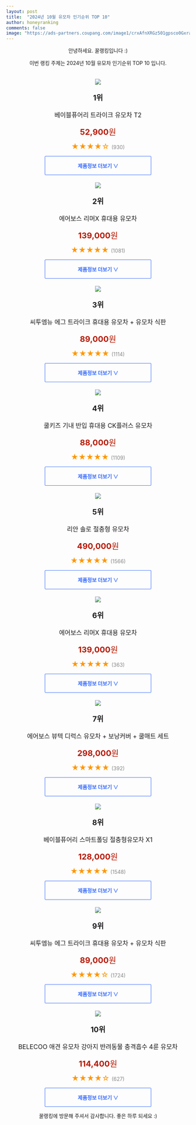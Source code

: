 ```yaml
---
layout: post
title:  "2024년 10월 유모차 인기순위 TOP 10"
author: honeyranking
comments: false
image: "https://ads-partners.coupang.com/image1/crxAfnXRGz501gpsco0GxraaLFguIs5omfqJvd1pBJifx2firuzlU_YFDomWfIPECV8W9cR_sMb5H1k1bhSqvgTt2NwvmT03x2MPZtPh9Di5D3mIINJl57Ge079C7xeMycgRDa41nj8SGECw6L-xnJoHrG5cxhzxgGLyCS1QmJIPJOzVKPbn1sDx9I51mqVsS1gtArSW1WYV7_6BVZ1ImapC3HzbtdXtjlwxCDNxlT1MlG0duots7DJaBbpXoOFI0YIzFsNvlFT8PoEtTHlvFYMncnZaoay0lGWX"
---
```

<p style="text-align: center;">안녕하세요. 꿀랭킹입니다 :)</p>
<p style="text-align: center;">이번 랭킹 주제는 2024년 10월 유모차 인기순위 TOP 10 입니다.</p><center><img src="https://ads-partners.coupang.com/image1/crxAfnXRGz501gpsco0GxraaLFguIs5omfqJvd1pBJifx2firuzlU_YFDomWfIPECV8W9cR_sMb5H1k1bhSqvgTt2NwvmT03x2MPZtPh9Di5D3mIINJl57Ge079C7xeMycgRDa41nj8SGECw6L-xnJoHrG5cxhzxgGLyCS1QmJIPJOzVKPbn1sDx9I51mqVsS1gtArSW1WYV7_6BVZ1ImapC3HzbtdXtjlwxCDNxlT1MlG0duots7DJaBbpXoOFI0YIzFsNvlFT8PoEtTHlvFYMncnZaoay0lGWX" style="margin-top:20px" /></center><p style="text-align: center; font-size: 20px"><b>1위</b></p><p style="text-align: center; font-size: 17px">베이블퓨어리 트라이크 유모차 T2</p><p style="text-align: center;"><span style="color: #b61800; font-size: 22px;"><b>52,900</b>원</span></p><p style="text-align: center;"><span style="color: #ff9600; font-size: 20px;">★★★★☆ </span><span style="color: #878787;">(930)</span></p><center><a href="https://link.coupang.com/re/AFFSDP?lptag=AF3899140&subid=honeyrank&pageKey=2045552663&itemId=3477601465&vendorItemId=71463917079&traceid=V0-153-9a8edf43cff387da&requestid=20241008050000672088190430&token=31850C%7CGM"><div style="font-size: 14px; display: inline-block; padding: 15px 90px; color: #346aff; border-radius: 2px; border: 1px solid #346aff; cursor: pointer;"><b>제품정보 더보기 &or;</b></div></a></center><center><img src="https://ads-partners.coupang.com/image1/voXOHu-xRp38QkFTvuvt_je09kt-SGZIZwdWQsW7DyJN4XVHj_hTtSrp3cLgzIdGETmqaDy6o4aCfXN1W4IxkbGu62WYMjNZrUNN9pDXAdwK9XdmeZkP0cV2hJd3U1OpAIae4b2SbU3UnEiaBMeCsTrWiQljSxJGOuoRYwBXqccrHmqMwDPFwySXIm40z6C1KE_dHprGGIwESE-LnYfCvtU2bntYUsOqidb0P5V_T5_F3bxSt8oQB-fGZmluTuoNhrfcD6x0bBQxHIEnKiQ5gfmHdgbTOTFXUyc=" style="margin-top:20px" /></center><p style="text-align: center; font-size: 20px"><b>2위</b></p><p style="text-align: center; font-size: 17px">에어보스 리머X 휴대용 유모차</p><p style="text-align: center;"><span style="color: #b61800; font-size: 22px;"><b>139,000</b>원</span></p><p style="text-align: center;"><span style="color: #ff9600; font-size: 20px;">★★★★★ </span><span style="color: #878787;">(1081)</span></p><center><a href="https://link.coupang.com/re/AFFSDP?lptag=AF3899140&subid=honeyrank&pageKey=5191734929&itemId=7210135508&vendorItemId=74501677403&traceid=V0-153-8ed9367e9b9d32a3&requestid=20241008050000672088190430&token=31850C%7CGM"><div style="font-size: 14px; display: inline-block; padding: 15px 90px; color: #346aff; border-radius: 2px; border: 1px solid #346aff; cursor: pointer;"><b>제품정보 더보기 &or;</b></div></a></center><center><img src="https://ads-partners.coupang.com/image1/y0GvObAEGD_jOMuwy2ZsXeyMwtwFfRTDzpnOnKHCcA3wkyg9uWrmRP2KzUpkyuIajg83SBiEduSRACCDr5zrb7Vo7ZcSyumT_MrjqIBUIoFBFG1BmWe00VeeLB1l0XvFsnum4WJ95ANyXa8FO8WLLUNp_PVi-fWQZHGF6EYUA1pk04xouFFt0htOPz5evg0aKkg1sdVqPm0eOhSZDRvCiBUlt_UHyVyNiAFrXAEZ64nCYWSydCwP8eYOsotFum7oCDmnpydVYxq0ZuK3wmVbKrPpKGT9lSLbnmk=" style="margin-top:20px" /></center><p style="text-align: center; font-size: 20px"><b>3위</b></p><p style="text-align: center; font-size: 17px">씨투엠뉴 에그 트라이크 휴대용 유모차 + 유모차 식판</p><p style="text-align: center;"><span style="color: #b61800; font-size: 22px;"><b>89,000</b>원</span></p><p style="text-align: center;"><span style="color: #ff9600; font-size: 20px;">★★★★★ </span><span style="color: #878787;">(1114)</span></p><center><a href="https://link.coupang.com/re/AFFSDP?lptag=AF3899140&subid=honeyrank&pageKey=7792735589&itemId=21086501662&vendorItemId=88148577658&traceid=V0-153-1483f275cacf7daa&requestid=20241008050000672088190430&token=31850C%7CGM"><div style="font-size: 14px; display: inline-block; padding: 15px 90px; color: #346aff; border-radius: 2px; border: 1px solid #346aff; cursor: pointer;"><b>제품정보 더보기 &or;</b></div></a></center><center><img src="https://ads-partners.coupang.com/image1/PGdcuJSidQIj6-oQPIRjQxX8cbJcoGXZ29E98z7R1HXbIboH_lNRx3RVEX05gO4pEHxsBOlSFvlaXxrn5z5x1bjLbXe4FJ1qPLLBla5Uw3sFUFb1MSYs1DgMRZv1K2qJdCgK7ZvPpWloyH06Mqz3TGUvn7bzWQPdDT2fa56_fPNKyNculGqDIm3XI17uJDFK23JgQqjQBntNIjQazTXZZoRXg34j64iyx8u2mxxjgAesSF4oUqGASgEfZzKT3r20d_W18rep2IYocrlrgbAs_d8X-DGBbmXYPuXf-807Ff6rusnvKSoXw3sf" style="margin-top:20px" /></center><p style="text-align: center; font-size: 20px"><b>4위</b></p><p style="text-align: center; font-size: 17px">쿨키즈 기내 반입 휴대용 CK플러스 유모차</p><p style="text-align: center;"><span style="color: #b61800; font-size: 22px;"><b>88,000</b>원</span></p><p style="text-align: center;"><span style="color: #ff9600; font-size: 20px;">★★★★★ </span><span style="color: #878787;">(1109)</span></p><center><a href="https://link.coupang.com/re/AFFSDP?lptag=AF3899140&subid=honeyrank&pageKey=1336041471&itemId=2361868670&vendorItemId=84281718660&traceid=V0-153-b64e1e2469180d10&requestid=20241008050000672088190430&token=31850C%7CGM"><div style="font-size: 14px; display: inline-block; padding: 15px 90px; color: #346aff; border-radius: 2px; border: 1px solid #346aff; cursor: pointer;"><b>제품정보 더보기 &or;</b></div></a></center><center><img src="https://ads-partners.coupang.com/image1/2sya1wYfqGD69Cjz2og1qKqgM13NkFF7rAF92Vr6Z1uh3VYNrO8J5_aSgLEiDjCLOS-gg_V7zZ_68I6vkgdmJrOnh5CcC7YL9JFRGLqtIJL7z86l4WKhZ_f2__Scg7pBtLXGeHEpCL4RNlf2nXz4wHCOejZ_1CuEXvrdZF30W7UmV_GSreuS-S4IlOX1bHhsb3wl2T_y1dXn-6UYCam7EUevij6LPlL82yir273kLHAg2ZrD2usmwN4AA_8ZO8bLMorMjKsB6DRl157XjxXfZqqkQJkNLSIV9BE=" style="margin-top:20px" /></center><p style="text-align: center; font-size: 20px"><b>5위</b></p><p style="text-align: center; font-size: 17px">리안 솔로 절충형 유모차</p><p style="text-align: center;"><span style="color: #b61800; font-size: 22px;"><b>490,000</b>원</span></p><p style="text-align: center;"><span style="color: #ff9600; font-size: 20px;">★★★★★ </span><span style="color: #878787;">(1566)</span></p><center><a href="https://link.coupang.com/re/AFFSDP?lptag=AF3899140&subid=honeyrank&pageKey=7251151122&itemId=18445841415&vendorItemId=85586779830&traceid=V0-153-3f5a5dd547e1a996&requestid=20241008050000672088190430&token=31850C%7CGM"><div style="font-size: 14px; display: inline-block; padding: 15px 90px; color: #346aff; border-radius: 2px; border: 1px solid #346aff; cursor: pointer;"><b>제품정보 더보기 &or;</b></div></a></center><center><img src="https://ads-partners.coupang.com/image1/hhJn_xfEL8mWRBeSht4rA57oV5ecSWf6yU0ycMnfjFWjIva1Zt8HlrPBMfUw9PrqZf9CtzcQoJ9LD9tEfQIBIpOxzX9NO9vNyBktve504OCwDFW_6EEZsOrPC9XkXW0K7paFidSTSEU0D1jXodZbQ6imT9V_gaNdGOhjJkuQMWP3k7MGtKLYdP2AwDexOSkkWOhEBNR0AMCF4bAk1OmiQRjRSmWWqocakyjHurgbljK3Hw6n8wL4kITZXZRWPZRCczdapT_58C-jMlYH89TQ7bFAmGL_OcFMFw==" style="margin-top:20px" /></center><p style="text-align: center; font-size: 20px"><b>6위</b></p><p style="text-align: center; font-size: 17px">에어보스 리머X 휴대용 유모차</p><p style="text-align: center;"><span style="color: #b61800; font-size: 22px;"><b>139,000</b>원</span></p><p style="text-align: center;"><span style="color: #ff9600; font-size: 20px;">★★★★★ </span><span style="color: #878787;">(363)</span></p><center><a href="https://link.coupang.com/re/AFFSDP?lptag=AF3899140&subid=honeyrank&pageKey=5191734929&itemId=7210135506&vendorItemId=74501677392&traceid=V0-153-8ed9367e9b9d32a3&requestid=20241008050000672088190430&token=31850C%7CGM"><div style="font-size: 14px; display: inline-block; padding: 15px 90px; color: #346aff; border-radius: 2px; border: 1px solid #346aff; cursor: pointer;"><b>제품정보 더보기 &or;</b></div></a></center><center><img src="https://ads-partners.coupang.com/image1/Qu57fhGiu0UtYgJoQm9fFOgJ_xS7Sfn2X9GVU5BloVx19kz188dqB6wwIPQ5ZV81DtfPNDnFF0GzpvlbQxHsvhgbwfwa96DZDB-wVdHSBBO93aR2AZ15a7zO2OkfOpMFAkg4Jx4-FMurSliwcgplqkDqtT6KI8uQpZgkuIHZ-lEvPW4h9_jMS91nh4mrFcThEdvZuebHGuJO245_OnFhWfPsYF2N5z1s1ualJRxx5WxUfqelvWhocuz3NEZtFUorSgyzdd7-gtDsD8pBggJU5P6387TV43rPTP0=" style="margin-top:20px" /></center><p style="text-align: center; font-size: 20px"><b>7위</b></p><p style="text-align: center; font-size: 17px">에어보스 뷰텍 디럭스 유모차 + 보낭커버 + 쿨매트 세트</p><p style="text-align: center;"><span style="color: #b61800; font-size: 22px;"><b>298,000</b>원</span></p><p style="text-align: center;"><span style="color: #ff9600; font-size: 20px;">★★★★★ </span><span style="color: #878787;">(392)</span></p><center><a href="https://link.coupang.com/re/AFFSDP?lptag=AF3899140&subid=honeyrank&pageKey=1448703463&itemId=2495397624&vendorItemId=70488567890&traceid=V0-153-fda7586ee7b26650&requestid=20241008050000672088190430&token=31850C%7CGM"><div style="font-size: 14px; display: inline-block; padding: 15px 90px; color: #346aff; border-radius: 2px; border: 1px solid #346aff; cursor: pointer;"><b>제품정보 더보기 &or;</b></div></a></center><center><img src="https://ads-partners.coupang.com/image1/YeE4G_8OEHwBehZ6YQ4IjNnUI1uw2B16sLB5KVopaNUQGP17y_VEjsXr4gFVCrjvknM0Nodt9NceG6L8c-TjbDiRmsO521ZolPceCcg8DJg_J_VevT67ieLwRSIEMRkVggjIxD10umheNjsm6_Honp96CrN1e_zyOYr3wH2C58z4NA5tPYhqC3CtyMhibeF9-SqUEDsndMxnfusqOYwXAb7PzMexSlJU95OC4WjS4CsWUk9pABqWK3ZN5t4Yz6p2OSBa1mx1Nze-S7jwX-ghzjvkJPqh4u96_co=" style="margin-top:20px" /></center><p style="text-align: center; font-size: 20px"><b>8위</b></p><p style="text-align: center; font-size: 17px">베이블퓨어리 스마트폴딩 절충형유모차 X1</p><p style="text-align: center;"><span style="color: #b61800; font-size: 22px;"><b>128,000</b>원</span></p><p style="text-align: center;"><span style="color: #ff9600; font-size: 20px;">★★★★★ </span><span style="color: #878787;">(1548)</span></p><center><a href="https://link.coupang.com/re/AFFSDP?lptag=AF3899140&subid=honeyrank&pageKey=7516307381&itemId=19704724167&vendorItemId=87767756493&traceid=V0-153-3e52213b6ef63d29&requestid=20241008050000672088190430&token=31850C%7CGM"><div style="font-size: 14px; display: inline-block; padding: 15px 90px; color: #346aff; border-radius: 2px; border: 1px solid #346aff; cursor: pointer;"><b>제품정보 더보기 &or;</b></div></a></center><center><img src="https://ads-partners.coupang.com/image1/sTpD7wKK7L9wPdYNsaO9nPIKP5Ybei602mETyvUkuJYYaQ6OR_z5HAFFgOih_ysYrIOnBJ_-wreE5gw9HykZu5TTlsMlgtltUqlieuY-tTwRuiDEpo-cMvWm4VTQCSReVj3iKmxn6SgGTYNU4Oc0CcFemMKg5xSI61-alsp5P2lsyv-brbT6moUPGZAH0iioD3RYk1AGl1wD2z34Y7AasF7WgMdA3U1_t9QO-33-_ek3k-lij17gNQyrwRvq3HS9_tgZ6V7Az0Y3hEs2V2YSgHroLG0IOylKHbLw" style="margin-top:20px" /></center><p style="text-align: center; font-size: 20px"><b>9위</b></p><p style="text-align: center; font-size: 17px">씨투엠뉴 에그 트라이크 휴대용 유모차 + 유모차 식판</p><p style="text-align: center;"><span style="color: #b61800; font-size: 22px;"><b>89,000</b>원</span></p><p style="text-align: center;"><span style="color: #ff9600; font-size: 20px;">★★★★☆ </span><span style="color: #878787;">(1724)</span></p><center><a href="https://link.coupang.com/re/AFFSDP?lptag=AF3899140&subid=honeyrank&pageKey=7792735589&itemId=21086501661&vendorItemId=88148577656&traceid=V0-153-1483f275cacf7daa&requestid=20241008050000672088190430&token=31850C%7CGM"><div style="font-size: 14px; display: inline-block; padding: 15px 90px; color: #346aff; border-radius: 2px; border: 1px solid #346aff; cursor: pointer;"><b>제품정보 더보기 &or;</b></div></a></center><center><img src="https://ads-partners.coupang.com/image1/Z0Y9_VBtCZoxGzlMZ0kIGwpP4fE7GofQTLV-YaIQfXfDpi82uAJ13EE8xKvaFdfEHRYuiyAhgSaS91Imr81r_kUOPru-oyPI--7zBJHLj9nBIHgh6tGur1KGd3aR3PblxnLMxeyvUezEL2jmykX7hBvDGWuLE5mIsztju5hlnkkf5LgNeL8EOgKHQpzIWpt6AhFrFvBVgbtx80rxTz5pqjyQffzaXNEctqDsr12W_a6N51yVsj21--RzOBLDo714V9KZ8LpgAiucfSuojrJnweyR9j5eqeEO0ETUwivLYeNAOrS9hSmZMYELqQ==" style="margin-top:20px" /></center><p style="text-align: center; font-size: 20px"><b>10위</b></p><p style="text-align: center; font-size: 17px">BELECOO 애견 유모차 강아지 반려동물 충격흡수 4륜 유모차</p><p style="text-align: center;"><span style="color: #b61800; font-size: 22px;"><b>114,400</b>원</span></p><p style="text-align: center;"><span style="color: #ff9600; font-size: 20px;">★★★★☆ </span><span style="color: #878787;">(627)</span></p><center><a href="https://link.coupang.com/re/AFFSDP?lptag=AF3899140&subid=honeyrank&pageKey=7677498114&itemId=20497583699&vendorItemId=87575944151&traceid=V0-153-3a82cb2c175c3aeb&requestid=20241008050000672088190430&token=31850C%7CGM"><div style="font-size: 14px; display: inline-block; padding: 15px 90px; color: #346aff; border-radius: 2px; border: 1px solid #346aff; cursor: pointer;"><b>제품정보 더보기 &or;</b></div></a></center><p style="text-align: center;">꿀랭킹에 방문해 주셔서 감사합니다. 좋은 하루 되세요 :)</p>
